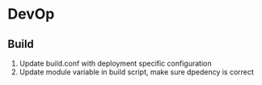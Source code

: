 # DevOp

## Build

1. Update build.conf with deployment specific configuration
2. Update module variable in build script, make sure dpedency is correct
